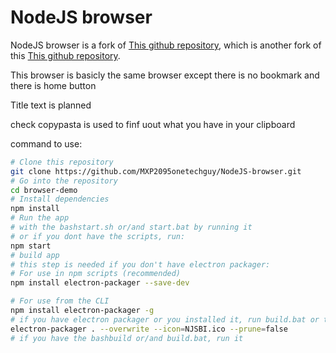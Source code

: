 # NodeJS browser
NodeJS browser is a fork of [This github repository](https://github.com/JscramblerBlog/browser-demo), which is another fork of this [This github repository](https://github.com/klombomb/browser-demo).

This browser is basicly the same browser except there is no bookmark and there is home button

Title text is planned

check copypasta is used to finf uout what you have in your clipboard

command to use:

```bash
# Clone this repository
git clone https://github.com/MXP2095onetechguy/NodeJS-browser.git
# Go into the repository
cd browser-demo
# Install dependencies
npm install
# Run the app
# with the bashstart.sh or/and start.bat by running it
# or if you dont have the scripts, run:
npm start
# build app
# this step is needed if you don't have electron packager:
# For use in npm scripts (recommended)
npm install electron-packager --save-dev

# For use from the CLI
npm install electron-packager -g
# if you have electron packager or you installed it, run build.bat or this:
electron-packager . --overwrite --icon=NJSBI.ico --prune=false
# if you have the bashbuild or/and build.bat, run it
```
